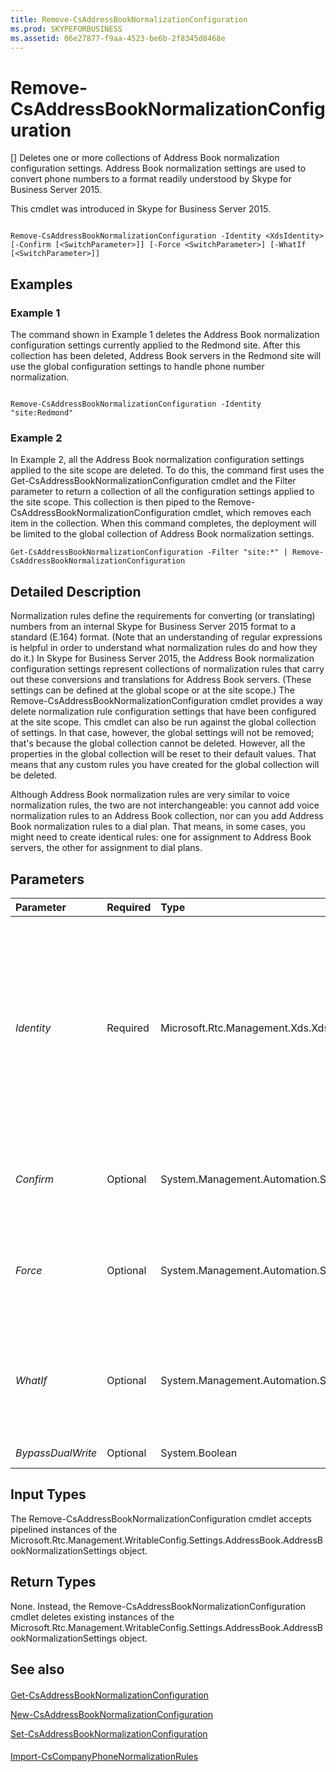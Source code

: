 ```yaml
---
title: Remove-CsAddressBookNormalizationConfiguration
ms.prod: SKYPEFORBUSINESS
ms.assetid: 06e27877-f9aa-4523-be6b-2f8345d8468e
---
```



# Remove-CsAddressBookNormalizationConfiguration
[]
Deletes one or more collections of Address Book normalization configuration settings. Address Book normalization settings are used to convert phone numbers to a format readily understood by Skype for Business Server 2015.
  
    
    

This cmdlet was introduced in Skype for Business Server 2015.
```

Remove-CsAddressBookNormalizationConfiguration -Identity <XdsIdentity> [-Confirm [<SwitchParameter>]] [-Force <SwitchParameter>] [-WhatIf [<SwitchParameter>]]

```


## Examples
<a name="Examples"> </a>


### Example 1

The command shown in Example 1 deletes the Address Book normalization configuration settings currently applied to the Redmond site. After this collection has been deleted, Address Book servers in the Redmond site will use the global configuration settings to handle phone number normalization.
  
    
    

```

Remove-CsAddressBookNormalizationConfiguration -Identity "site:Redmond"
```


### Example 2

In Example 2, all the Address Book normalization configuration settings applied to the site scope are deleted. To do this, the command first uses the Get-CsAddressBookNormalizationConfiguration cmdlet and the Filter parameter to return a collection of all the configuration settings applied to the site scope. This collection is then piped to the Remove-CsAddressBookNormalizationConfiguration cmdlet, which removes each item in the collection. When this command completes, the deployment will be limited to the global collection of Address Book normalization settings.
  
    
    

```
Get-CsAddressBookNormalizationConfiguration -Filter "site:*" | Remove-CsAddressBookNormalizationConfiguration
```


## Detailed Description
<a name="DetailedDescription"> </a>

Normalization rules define the requirements for converting (or translating) numbers from an internal Skype for Business Server 2015 format to a standard (E.164) format. (Note that an understanding of regular expressions is helpful in order to understand what normalization rules do and how they do it.) In Skype for Business Server 2015, the Address Book normalization configuration settings represent collections of normalization rules that carry out these conversions and translations for Address Book servers. (These settings can be defined at the global scope or at the site scope.) The Remove-CsAddressBookNormalizationConfiguration cmdlet provides a way delete normalization rule configuration settings that have been configured at the site scope. This cmdlet can also be run against the global collection of settings. In that case, however, the global settings will not be removed; that's because the global collection cannot be deleted. However, all the properties in the global collection will be reset to their default values. That means that any custom rules you have created for the global collection will be deleted.
  
    
    
Although Address Book normalization rules are very similar to voice normalization rules, the two are not interchangeable: you cannot add voice normalization rules to an Address Book collection, nor can you add Address Book normalization rules to a dial plan. That means, in some cases, you might need to create identical rules: one for assignment to Address Book servers, the other for assignment to dial plans.
  
    
    

## Parameters
<a name="DetailedDescription"> </a>



|**Parameter**|**Required**|**Type**|**Description**|
|:-----|:-----|:-----|:-----|
| _Identity_ <br/> |Required  <br/> |Microsoft.Rtc.Management.Xds.XdsIdentity  <br/> |Unique identifier for the collection of Address Book configuration settings to be removed. For example:  `-Identity "site:Redmond"` <br/> Note that you cannot use wildcards when specifying the collection to be removed.  <br/> |
| _Confirm_ <br/> |Optional  <br/> |System.Management.Automation.SwitchParameter  <br/> |Prompts you for confirmation before executing the command.  <br/> |
| _Force_ <br/> |Optional  <br/> |System.Management.Automation.SwitchParameter  <br/> |Suppresses the display of any non-fatal error message that might occur when running the command.  <br/> |
| _WhatIf_ <br/> |Optional  <br/> |System.Management.Automation.SwitchParameter  <br/> |Describes what would happen if you executed the command without actually executing the command.  <br/> |
| _BypassDualWrite_ <br/> |Optional  <br/> |System.Boolean  <br/> |PARAMVALUE: $true | $false  <br/> |
   

## Input Types
<a name="InputTypes"> </a>

The Remove-CsAddressBookNormalizationConfiguration cmdlet accepts pipelined instances of the Microsoft.Rtc.Management.WritableConfig.Settings.AddressBook.AddressBookNormalizationSettings object.
  
    
    

## Return Types
<a name="ReturnTypes"> </a>

None. Instead, the Remove-CsAddressBookNormalizationConfiguration cmdlet deletes existing instances of the Microsoft.Rtc.Management.WritableConfig.Settings.AddressBook.AddressBookNormalizationSettings object.
  
    
    

## See also
<a name="ReturnTypes"> </a>


#### 


  
    
    
 [Get-CsAddressBookNormalizationConfiguration](get-csaddressbooknormalizationconfiguration.md)
  
    
    
 [New-CsAddressBookNormalizationConfiguration](new-csaddressbooknormalizationconfiguration.md)
  
    
    
 [Set-CsAddressBookNormalizationConfiguration](set-csaddressbooknormalizationconfiguration.md)
#### 


  
    
    
 [Import-CsCompanyPhoneNormalizationRules](import-cscompanyphonenormalizationrules.md)
